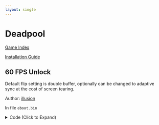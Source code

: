 ```yaml
---
layout: single
---
```


# Deadpool

[Game Index](/patch/#ps4)

[Installation Guide](/install-instructions/)

## 60 FPS Unlock

Default flip setting is double buffer, optionally can be changed to adaptive sync at the cost of screen tearing.

Author: [illusion](https://twitter.com/illusion0002)

In file `eboot.bin`

<details>
<summary>Code (Click to Expand)</summary>

{% highlight yml %}
- game: "Deadpool"
  app_ver: "01.00"
  patch_ver: "1.0"
  name: "60 FPS Unlock"
  author: "illusion"
  arch: generic_orbis
  enabled: False
  patch_list:
        - [ bytes, 0x745AA1, "00" ]
        # Screenflip type
        # 01 Double buffer
        # 02 Adaptive sync
        # 03 triple buffering?
        # default: 01
        # 0x745FDE
{% endhighlight %}

</details>
